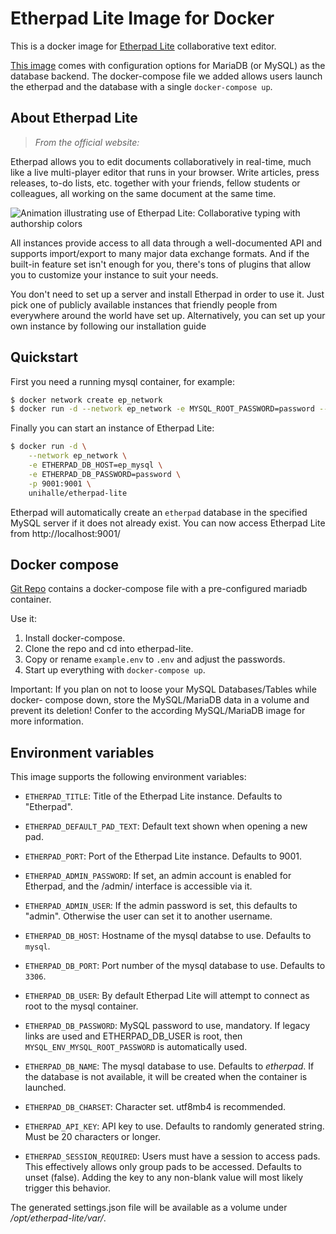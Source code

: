 # Etherpad Lite Image for Docker

This is a docker image for [Etherpad Lite](http://etherpad.org/) collaborative text editor.

[This image](https://hub.docker.com/r/unihalle/etherpad-lite/) comes with configuration options for MariaDB (or MySQL) as the database backend. The docker-compose file we added allows users launch the etherpad and the database with a single `docker-compose up`.

## About Etherpad Lite

> *From the official website:*

Etherpad allows you to edit documents collaboratively in real-time, much like a live multi-player editor that runs in your browser. Write articles, press releases, to-do lists, etc. together with your friends, fellow students or colleagues, all working on the same document at the same time.

![Animation illustrating use of Etherpad Lite: Collaborative typing with authorship colors](http://i.imgur.com/zYrGkg3.gif "Etherpad in action on PrimaryPad")

All instances provide access to all data through a well-documented API and supports import/export to many major data exchange formats. And if the built-in feature set isn't enough for you, there's tons of plugins that allow you to customize your instance to suit your needs.

You don't need to set up a server and install Etherpad in order to use it. Just pick one of publicly available instances that friendly people from everywhere around the world have set up. Alternatively, you can set up your own instance by following our installation guide

## Quickstart

First you need a running mysql container, for example:

```bash
$ docker network create ep_network
$ docker run -d --network ep_network -e MYSQL_ROOT_PASSWORD=password --name ep_mysql mariadb:10
```

Finally you can start an instance of Etherpad Lite:

```bash
$ docker run -d \
    --network ep_network \
    -e ETHERPAD_DB_HOST=ep_mysql \
    -e ETHERPAD_DB_PASSWORD=password \
    -p 9001:9001 \
    unihalle/etherpad-lite
```

Etherpad will automatically create an `etherpad` database in the specified MySQL server if it does not already exist.
You can now access Etherpad Lite from http://localhost:9001/

## Docker compose

[Git Repo](https://github.com/uni-halle/etherpad-lite-docker) contains a docker-compose file with a pre-configured mariadb container.

Use it:

1. Install docker-compose.
2. Clone the repo and cd into etherpad-lite.
3. Copy or rename `example.env` to `.env` and adjust the passwords.
4. Start up everything with `docker-compose up`.

Important: If you plan on not to loose your MySQL Databases/Tables while docker-
compose down, store the MySQL/MariaDB data in a volume and prevent its deletion!
Confer to the according MySQL/MariaDB image for more information.

## Environment variables

This image supports the following environment variables:

* `ETHERPAD_TITLE`: Title of the Etherpad Lite instance. Defaults to "Etherpad".
* `ETHERPAD_DEFAULT_PAD_TEXT`: Default text shown when opening a new pad.
* `ETHERPAD_PORT`: Port of the Etherpad Lite instance. Defaults to 9001.
* `ETHERPAD_ADMIN_PASSWORD`: If set, an admin account is enabled for Etherpad,
and the /admin/ interface is accessible via it.
* `ETHERPAD_ADMIN_USER`: If the admin password is set, this defaults to "admin".
Otherwise the user can set it to another username.

* `ETHERPAD_DB_HOST`: Hostname of the mysql databse to use. Defaults to `mysql`.
* `ETHERPAD_DB_PORT`: Port number of the mysql database to use. Defaults to
`3306`.
* `ETHERPAD_DB_USER`: By default Etherpad Lite will attempt to connect as root
to the mysql container.
* `ETHERPAD_DB_PASSWORD`: MySQL password to use, mandatory. If legacy links
are used and ETHERPAD_DB_USER is root, then `MYSQL_ENV_MYSQL_ROOT_PASSWORD` is
automatically used.
* `ETHERPAD_DB_NAME`: The mysql database to use. Defaults to *etherpad*. If the
database is not available, it will be created when the container is launched.
* `ETHERPAD_DB_CHARSET`: Character set. utf8mb4 is recommended.
* `ETHERPAD_API_KEY`: API key to use. Defaults to randomly generated string.
Must be 20 characters or longer.
* `ETHERPAD_SESSION_REQUIRED`: Users must have a session to access pads. This
effectively allows only group pads to be accessed. Defaults to unset (false).
Adding the key to any non-blank value will most likely trigger this behavior.

The generated settings.json file will be available as a volume under
*/opt/etherpad-lite/var/*.

